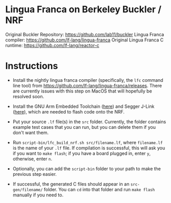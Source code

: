 # Lingua Franca on Berkeley Buckler / NRF

Original Buckler Repository: https://github.com/lab11/buckler
Lingua Franca compiler: https://github.com/lf-lang/lingua-franca
Original Lingua Franca C runtime: https://github.com/lf-lang/reactor-c


# Instructions

 - Install the nightly lingua franca compiler (specifically, the `lfc` command line tool) from https://github.com/lf-lang/lingua-franca/releases. There are currently issues with this step on MacOS that will hopefully be resolved soon.

 - Install the GNU Arm Embedded Toolchain ([here](https://developer.arm.com/tools-and-software/open-source-software/developer-tools/gnu-toolchain/gnu-rm)) and Segger J-Link ([here](https://www.segger.com/downloads/jlink/)), which are needed to flash code onto the NRF.

 - Put your source `.lf` file(s) in the `src` folder. Currently, the folder contains example test cases that you can run, but you can delete them if you don't want them.

 - Run `script-bin/lfc_build_nrf.sh src/filename.lf`, where `filename.lf` is the name of your `.lf` file. If compilation is successful, this will ask you if you want to `make flash`; if you have a board plugged in, enter `y`, otherwise, enter `n`. 
 
 - Optionally, you can add the `script-bin` folder to your path to make the previous step easier.

 - If successful, the generated C files should appear in an `src-gen/filename/` folder. You can `cd` into that folder and run `make flash` manually if you need to.


